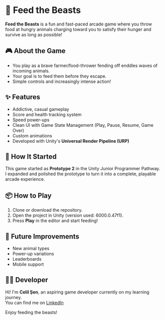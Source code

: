 # 🥩 Feed the Beasts

**Feed the Beasts** is a fun and fast-paced arcade game where you throw food at hungry animals charging toward you to satisfy their hunger and survive as long as possible!

## 🎮 About the Game

- You play as a brave farmer/food-thrower fending off enddles waves of incoming animals.
- Your goal is to feed them before they escape.
- Simple controls and increasingly intense action!

## ✨ Features

- Addictive, casual gameplay
- Score and health tracking system
- Speed power-ups
- Clean UI with Game State Management (Play, Pause, Resume, Game Over)
- Custom animations
- Developed with Unity's **Universal Render Pipeline (URP)**

## 🚀 How It Started

This game started as **Prototype 2** in the Unity Junior Programmer Pathway. I expanded and polished the prototype to turn it into a complete, playable arcade experience.

## 📦 How to Play

1. Clone or download the repository.
2. Open the project in Unity (version used: 6000.0.47f1).
3. Press **Play** in the editor and start feeding!

## 🔄 Future Improvements

- New animal types
- Power-up variations
- Leaderboards
- Mobile support

## 🧑‍💻 Developer

Hi! I'm **Celil Şen**, an aspiring game developer currently on my learning journey.  
You can find me on [LinkedIn](https://www.linkedin.com/in/celil-sen/)

Enjoy feeding the beasts!
